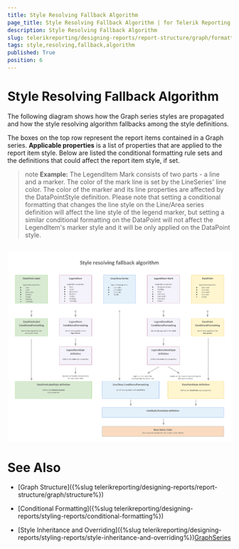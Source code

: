 ```yaml
---
title: Style Resolving Fallback Algorithm
page_title: Style Resolving Fallback Algorithm | for Telerik Reporting Documentation
description: Style Resolving Fallback Algorithm
slug: telerikreporting/designing-reports/report-structure/graph/formatting-a-graph/style-resolving-fallback-algorithm
tags: style,resolving,fallback,algorithm
published: True
position: 6
---
```


# Style Resolving Fallback Algorithm



The following diagram shows how the Graph series styles are propagated and how the style resolving algorithm fallbacks among the style definitions.

The boxes on the top row represent the report items contained in a Graph series. __Applicable properties__  is a list of properties that         are applied to the report item style. Below are listed the conditional formatting rule sets and the definitions that could affect the report item style, if set.       

>note  __Example:__ The LegendItem Mark consists of two parts - a line and a marker. The color of the mark line is set by the LineSeries' line color.           The color of the marker and its line properties are affected by the DataPointStyle definition.         Please note that setting a conditional formatting that changes the line style on the Line/Area series definition will affect the line style of the legend marker,           but setting a similar conditional formatting on the DataPoint will not affect the LegendItem's marker style and it will be only applied on the DataPoint style.         


##   

  ![Style Resolving Fallback Algorithm](images/Graph/StyleResolvingFallbackAlgorithm.png)

# See Also


 * [Graph Structure]({%slug telerikreporting/designing-reports/report-structure/graph/structure%})

 * [Conditional Formatting]({%slug telerikreporting/designing-reports/styling-reports/conditional-formatting%})

 * [Style Inheritance and Overriding]({%slug telerikreporting/designing-reports/styling-reports/style-inheritance-and-overriding%})[GraphSeries](/reporting/api/Telerik.Reporting.GraphSeries)
